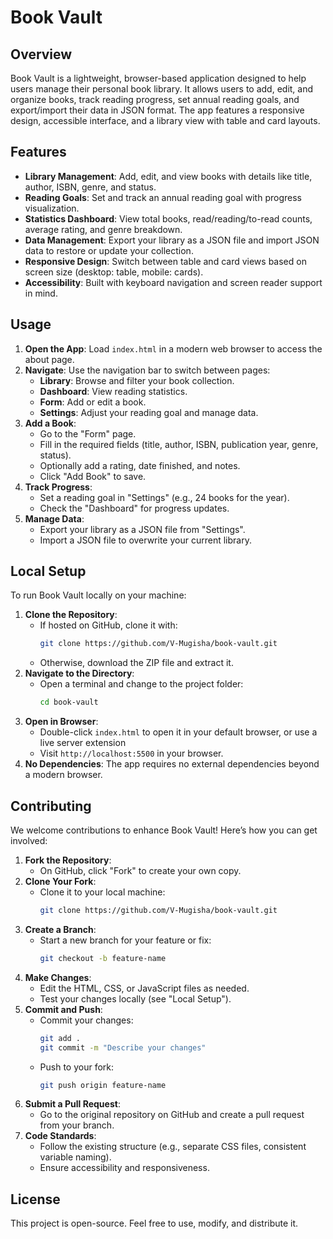 # Book Vault

## Overview
Book Vault is a lightweight, browser-based application designed to help users manage their personal book library. It allows users to add, edit, and organize books, track reading progress, set annual reading goals, and export/import their data in JSON format. The app features a responsive design, accessible interface, and a library view with table and card layouts.

## Features
- **Library Management**: Add, edit, and view books with details like title, author, ISBN, genre, and status.
- **Reading Goals**: Set and track an annual reading goal with progress visualization.
- **Statistics Dashboard**: View total books, read/reading/to-read counts, average rating, and genre breakdown.
- **Data Management**: Export your library as a JSON file and import JSON data to restore or update your collection.
- **Responsive Design**: Switch between table and card views based on screen size (desktop: table, mobile: cards).
- **Accessibility**: Built with keyboard navigation and screen reader support in mind.

## Usage
1. **Open the App**: Load `index.html` in a modern web browser to access the about page.
2. **Navigate**: Use the navigation bar to switch between pages:
   - **Library**: Browse and filter your book collection.
   - **Dashboard**: View reading statistics.
   - **Form**: Add or edit a book.
   - **Settings**: Adjust your reading goal and manage data.
3. **Add a Book**:
   - Go to the "Form" page.
   - Fill in the required fields (title, author, ISBN, publication year, genre, status).
   - Optionally add a rating, date finished, and notes.
   - Click "Add Book" to save.
4. **Track Progress**:
   - Set a reading goal in "Settings" (e.g., 24 books for the year).
   - Check the "Dashboard" for progress updates.
5. **Manage Data**:
   - Export your library as a JSON file from "Settings".
   - Import a JSON file to overwrite your current library.

## Local Setup
To run Book Vault locally on your machine:
1. **Clone the Repository**:
   - If hosted on GitHub, clone it with:
     ```bash
     git clone https://github.com/V-Mugisha/book-vault.git
     ```
   - Otherwise, download the ZIP file and extract it.
2. **Navigate to the Directory**:
   - Open a terminal and change to the project folder:
     ```bash
     cd book-vault
     ```
3. **Open in Browser**:
   - Double-click `index.html` to open it in your default browser, or use a live server extension
   - Visit `http://localhost:5500` in your browser.
4. **No Dependencies**: The app requires no external dependencies beyond a modern browser.

## Contributing
We welcome contributions to enhance Book Vault! Here’s how you can get involved:

1. **Fork the Repository**:
   - On GitHub, click "Fork" to create your own copy.
2. **Clone Your Fork**:
   - Clone it to your local machine:
     ```bash
     git clone https://github.com/V-Mugisha/book-vault.git
     ```
3. **Create a Branch**:
   - Start a new branch for your feature or fix:
     ```bash
     git checkout -b feature-name
     ```
4. **Make Changes**:
   - Edit the HTML, CSS, or JavaScript files as needed.
   - Test your changes locally (see "Local Setup").
5. **Commit and Push**:
   - Commit your changes:
     ```bash
     git add .
     git commit -m "Describe your changes"
     ```
   - Push to your fork:
     ```bash
     git push origin feature-name
     ```
6. **Submit a Pull Request**:
   - Go to the original repository on GitHub and create a pull request from your branch.
7. **Code Standards**:
   - Follow the existing structure (e.g., separate CSS files, consistent variable naming).
   - Ensure accessibility and responsiveness.

## License
This project is open-source. Feel free to use, modify, and distribute it.
